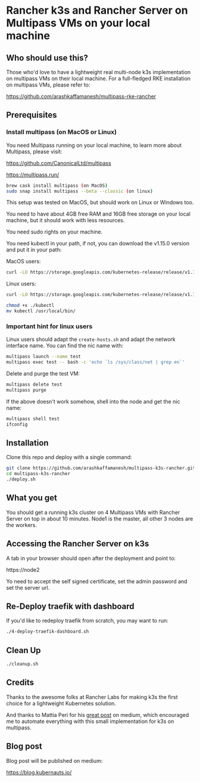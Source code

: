 # Rancher k3s and Rancher Server on Multipass VMs on your local machine

## Who should use this?

Those who'd love to have a lightweight real multi-node k3s implementation on multipass VMs on their local machine. For a full-fledged RKE installation on multipass VMs, please refer to:

https://github.com/arashkaffamanesh/multipass-rke-rancher

## Prerequisites

### Install multipass (on MacOS or Linux)

You need Multipass running on your local machine, to learn more about Multipass, please visit:

https://github.com/CanonicalLtd/multipass

https://multipass.run/

```bash
brew cask install multipass (on MacOS)
sudo snap install multipass --beta --classic (on linux)
```

This setup was tested on MacOS, but should work on Linux or Windows too.

You need to have about 4GB free RAM and 16GB free storage on your local machine, but it should work with less resources.

You need sudo rights on your machine.

You need kubectl in your path, if not, you can download the v1.15.0 version and put it in your path:

MacOS users:

```bash
curl -LO https://storage.googleapis.com/kubernetes-release/release/v1.15.0/bin/darwin/amd64/kubectl
```

Linux users:

```bash
curl -LO https://storage.googleapis.com/kubernetes-release/release/v1.15.0/bin/linux/amd64/kubectl
```

```bash
chmod +x ./kubectl
mv kubectl /usr/local/bin/
```

### Important hint for linux users

Linux users should adapt the `create-hosts.sh` and adapt the network interface name. You can find the nic name with:

```bash
multipass launch --name test
multipass exec test -- bash -c 'echo `ls /sys/class/net | grep en`'
```

Delete and purge the test VM:

```bash
multipass delete test
multipass purge
```

If the above doesn't work somehow, shell into the node and get the nic name:

```bash
multipass shell test
ifconfig
```

## Installation

Clone this repo and deploy with a single command:

```bash
git clone https://github.com/arashkaffamanesh/multipass-k3s-rancher.git
cd multipass-k3s-rancher
./deploy.sh
```

## What you get

You should get a running k3s cluster on 4 Multipass VMs with Rancher Server on top in about 10 minutes. Node1 is the master, all other 3 nodes are the workers.

## Accessing the Rancher Server on k3s

A tab in your browser should open after the deployment and point to:

https://node2

Yo need to accept the self signed certificate, set the admin password and set the server url.

## Re-Deploy traefik with dashboard

If you'd like to redeploy traefik from scratch, you may want to run:

```bash
./4-deploy-traefik-dashboard.sh
```

## Clean Up

```bash
./cleanup.sh
```

## Credits

Thanks to the awesome folks at Rancher Labs for making k3s the first choice for a lightweight Kubernetes solution.

And thanks to Mattia Peri for his [great post](https://medium.com/@mattiaperi/kubernetes-cluster-with-k3s-and-multipass-7532361affa3) on medium, which encouraged me to automate everything with this small implementation for k3s on multipass.

## Blog post

Blog post will be published on medium:

https://blog.kubernauts.io/


